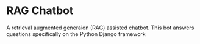 # RAG Chatbot

A retrieval augmented generaion (RAG) assisted chatbot. This bot answers questions specifically on the Python Django framework
